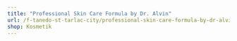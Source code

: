 ```yaml
---
title: "Professional Skin Care Formula by Dr. Alvin"
url: /f-tanedo-st-tarlac-city/professional-skin-care-formula-by-dr-alvin/
shop: Kosmetik
---
```

